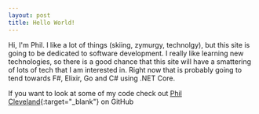 ```yaml
---
layout: post
title: Hello World!
---
```


Hi, I'm Phil.
I like a lot of things (skiing, zymurgy, technolgy), but this site is going to be 
dedicated to software development.  I really like learning new technologies, so there
is a good chance that this site will have a smattering of lots of tech that I am interested
in.  Right now that is probably going to tend towards F#, Elixir, Go and C# using
.NET Core.  

<!--![_config.yml]({{ site.baseurl }}/images/config.png)-->

If you want to look at some of my code check out [Phil Cleveland](https://github.com/philcleveland){:target="_blank"} on GitHub